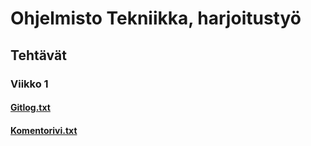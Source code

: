 # **Ohjelmisto Tekniikka, harjoitustyö**
## **Tehtävät**
### **Viikko 1**
#### [Gitlog.txt](laskarit/viikko1/gitlog.txt) 
#### [Komentorivi.txt](laskarit/viikko1/komentorivi.txt)
